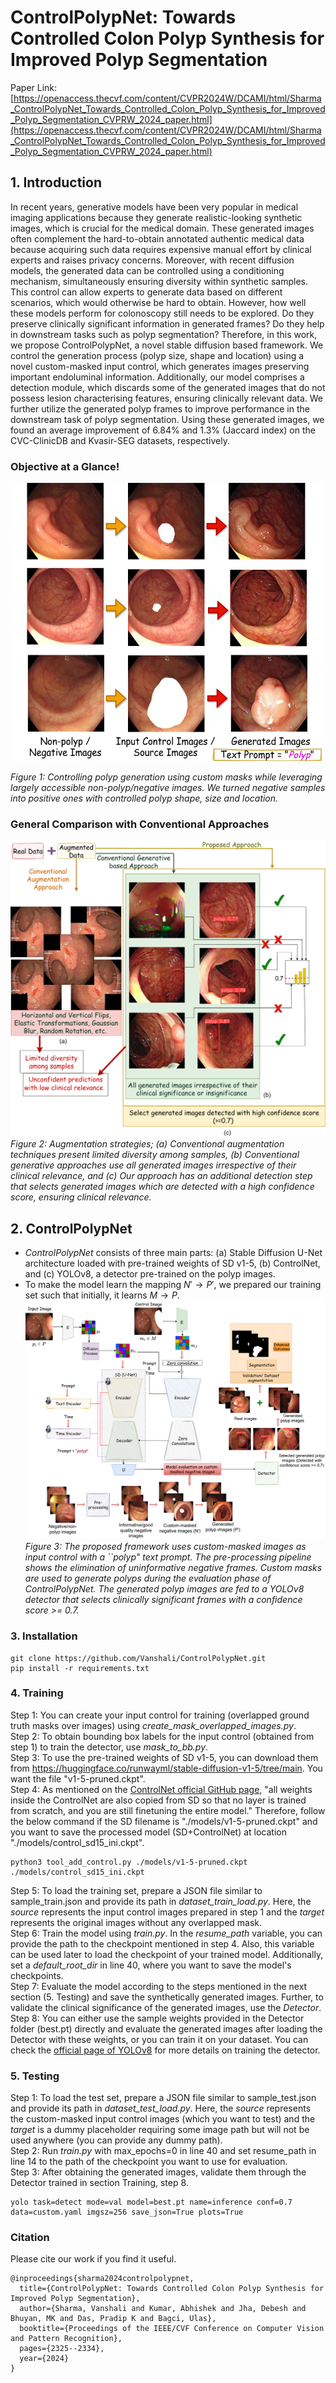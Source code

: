 # ControlPolypNet: Towards Controlled Colon Polyp Synthesis for Improved Polyp Segmentation

Paper Link: [https://openaccess.thecvf.com/content/CVPR2024W/DCAMI/html/Sharma_ControlPolypNet_Towards_Controlled_Colon_Polyp_Synthesis_for_Improved_Polyp_Segmentation_CVPRW_2024_paper.html](https://openaccess.thecvf.com/content/CVPR2024W/DCAMI/html/Sharma_ControlPolypNet_Towards_Controlled_Colon_Polyp_Synthesis_for_Improved_Polyp_Segmentation_CVPRW_2024_paper.html)

## 1. Introduction

In recent years, generative models have been very popular in medical imaging applications because they generate realistic-looking synthetic images, which is crucial for the medical domain. These generated images often complement the hard-to-obtain annotated authentic medical data because acquiring such data requires expensive manual effort by clinical experts and raises privacy concerns. Moreover, with recent diffusion models, the generated data can be controlled using a conditioning mechanism, simultaneously ensuring diversity within synthetic samples. This control can allow experts to generate data based on different scenarios, which would otherwise be hard to obtain. However, how well these models perform for colonoscopy still needs to be explored. Do they preserve clinically significant information in generated frames? Do they help in downstream tasks such as polyp segmentation? Therefore, in this work, we propose ControlPolypNet, a novel stable diffusion based framework. We control the generation process (polyp size, shape and location) using a novel custom-masked input control, which generates images preserving important endoluminal information. Additionally, our model comprises a detection module, which discards some of the generated images that do not possess lesion characterising features, ensuring clinically relevant data. We further utilize the generated polyp frames to improve performance in the downstream task of polyp segmentation. Using these generated images, we found an average improvement of 6.84% and 1.3% (Jaccard index) on the CVC-ClinicDB and Kvasir-SEG datasets, respectively.

### Objective at a Glance!
<div align="center">
<img src="figures/intro.png" alt="Polyp Generation" width="500"/> 
</div>

*Figure 1:  Controlling polyp generation using custom masks while leveraging largely accessible non-polyp/negative images. We turned negative samples into positive ones with controlled polyp shape, size and location.*

### General Comparison with Conventional Approaches
![Comparison](figures/intro2_controlnet.svg)
*Figure 2: Augmentation strategies; (a) Conventional augmentation techniques present limited diversity among samples, (b) Conventional generative approaches use all generated images irrespective of their clinical relevance, and (c) Our approach has an additional detection step that selects generated images which are detected with a high confidence score, ensuring clinical relevance.*

## 2. ControlPolypNet
- *ControlPolypNet* consists of three main parts: (a) Stable Diffusion U-Net architecture loaded with pre-trained weights of SD v1-5, (b) ControlNet, and (c) YOLOv8, a detector pre-trained on the polyp images. 
- To make the model learn the mapping $N' \rightarrow P'$, we prepared our training set such that initially, it learns $M \rightarrow P$.
![ControlPolypNet](figures/controlnet_diag1.svg)
*Figure 3: The proposed framework uses custom-masked images as input control with a ``polyp" text prompt. The pre-processing pipeline shows the elimination of uninformative negative frames. Custom masks are used to generate polyps during the evaluation phase of ControlPolypNet. The generated polyp images are fed to a YOLOv8 detector that selects clinically significant frames with a confidence score >= 0.7.*

### 3. Installation
```
git clone https://github.com/Vanshali/ControlPolypNet.git
pip install -r requirements.txt
```
### 4. Training
Step 1: You can create your input control for training (overlapped ground truth masks over images) using *create_mask_overlapped_images.py*. \
Step 2: To obtain bounding box labels for the input control (obtained from step 1) to train the detector, use *mask_to_bb.py*. \
Step 3: To use the pre-trained weights of SD v1-5, you can download them from https://huggingface.co/runwayml/stable-diffusion-v1-5/tree/main. You want the file "v1-5-pruned.ckpt". \
Step 4: As mentioned on the [ControlNet official GitHub page](https://github.com/lllyasviel/ControlNet/blob/main/docs/train.md), "all weights inside the ControlNet are also copied from SD so that no layer is trained from scratch, and you are still finetuning the entire model." Therefore, follow the below command if the SD filename is "./models/v1-5-pruned.ckpt" and you want to save the processed model (SD+ControlNet) at location "./models/control_sd15_ini.ckpt".
```
python3 tool_add_control.py ./models/v1-5-pruned.ckpt ./models/control_sd15_ini.ckpt
```
Step 5: To load the training set, prepare a JSON file similar to sample_train.json and provide its path in *dataset_train_load.py*. Here, the *source* represents the input control images prepared in step 1 and the *target* represents the original images without any overlapped mask. \
Step 6: Train the model using *train.py*. In the *resume_path* variable, you can provide the path to the checkpoint mentioned in step 4. Also, this variable can be used later to load the checkpoint of your trained model. Additionally, set a *default_root_dir* in line 40, where you want to save the model's checkpoints. \
Step 7: Evaluate the model according to the steps mentioned in the next section (5. Testing) and save the synthetically generated images. Further, to validate the clinical significance of the generated images, use the *Detector*. \
Step 8: You can either use the sample weights provided in the Detector folder (best.pt) directly and evaluate the generated images after loading the Detector with these weights, or you can train it on your dataset. You can check the [official page of YOLOv8](https://github.com/ultralytics/ultralytics/tree/main) for more details on training the detector. 

### 5. Testing
Step 1:  To load the test set, prepare a JSON file similar to sample_test.json and provide its path in *dataset_test_load.py*. Here, the *source* represents the custom-masked input control images (which you want to test) and the *target* is a dummy placeholder requiring some image path but will not be used anywhere (you can provide any dummy path). \
Step 2: Run *train.py* with max_epochs=0 in line 40 and set resume_path in line 14 to the path of the checkpoint you want to use for evaluation. \
Step 3: After obtaining the generated images, validate them through the Detector trained in section Training, step 8. 
```
yolo task=detect mode=val model=best.pt name=inference conf=0.7 data=custom.yaml imgsz=256 save_json=True plots=True
```

### Citation
Please cite our work if you find it useful.
```
@inproceedings{sharma2024controlpolypnet,
  title={ControlPolypNet: Towards Controlled Colon Polyp Synthesis for Improved Polyp Segmentation},
  author={Sharma, Vanshali and Kumar, Abhishek and Jha, Debesh and Bhuyan, MK and Das, Pradip K and Bagci, Ulas},
  booktitle={Proceedings of the IEEE/CVF Conference on Computer Vision and Pattern Recognition},
  pages={2325--2334},
  year={2024}
}

```
